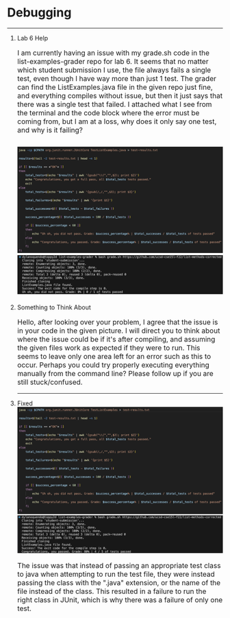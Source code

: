 # Debugging
---
  1) Lab 6 Help
     <p style="font-size:16px;">I am currently having an issue with my grade.sh code in the list-examples-grader repo for lab 6.
     It seems that no matter which student submission I use, the file always fails a single test,
     even though I have way more than just 1 test. The grader can find the ListExamples.java file in
     the given repo just fine, and everything compiles without issue, but then it just says that there
     was a single test that failed. I attached what I see from the terminal and the code block where the
     error must be coming from, but I am at a loss, why does it only say one test, and why is it failing?</p>
     
     ![Code symptom](Symptom2.png) ![Command line symptom](Symptom1.png)
     ---
  2) Something to Think About
     <p style="font-size:16px;">Hello, after looking over your problem, I agree that the issue is in your code in the given picture.
     I will direct you to think about where the issue could be if it's after compiling, and assuming the
     given files work as expected if they were to run. This seems to leave only one area left for an error
     such as this to occur. Perhaps you could try properly executing everything manually from the command
     line? Please follow up if you are still stuck/confused.</p>
     
     ---
  3) Fixed
     ![Code fixed](Fixed2.png) ![Command line fixed](Fixed1.png)
     <p style="font-size:16px;"> The issue was that instead of passing an appropriate test class to java  
     when attempting to run the test file, they were instead passing the class with the ".java" extension,  
     or the name of the file instead of the class. This resulted in a failure to run the right class in  
     JUnit, which is why there was a failure of only one test.
